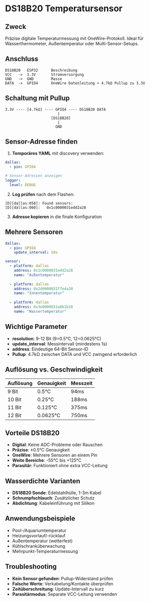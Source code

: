 # DS18B20 Temperatursensor

## Zweck
Präzise digitale Temperaturmessung mit OneWire-Protokoll. Ideal für Wasserthermometer, Außentemperatur oder Multi-Sensor-Setups.

## Anschluss
```
DS18B20   ESP32      Beschreibung
VCC   ->  3.3V       Stromversorgung
GND   ->  GND        Masse
DATA  ->  GPIO4      OneWire Datenleitung + 4.7kΩ Pullup zu 3.3V
```

## Schaltung mit Pullup
```
3.3V ---- [4.7kΩ] ---- GPIO4 ---- DS18B20 DATA
                        |
                     [DS18B20]
                        |
                       GND
```

## Sensor-Adresse finden
1. **Temporäres YAML** mit discovery verwenden:
```yaml
dallas:
  - pin: GPIO4

# Sensor-Adressen anzeigen
logger:
  level: DEBUG
```

2. **Log prüfen** nach dem Flashen:
```
[D][dallas:058]: Found sensors:
[D][dallas:060]:   0x1c0000031edd2a28
```

3. **Adresse kopieren** in die finale Konfiguration

## Mehrere Sensoren
```yaml
dallas:
  - pin: GPIO4
    update_interval: 10s

sensor:
  - platform: dallas
    address: 0x1c0000031edd2a28
    name: "Außentemperatur"
  
  - platform: dallas  
    address: 0x2d0000031f7e4a28
    name: "Innentemperatur"
    
  - platform: dallas
    address: 0x3e0000031a8b1b28
    name: "Wassertemperatur"
```

## Wichtige Parameter
- **resolution**: 9-12 Bit (9=0.5°C, 12=0.0625°C)
- **update_interval**: Messintervall (mindestens 1s)
- **address**: Eindeutige 64-Bit Sensor-ID
- **Pullup**: 4.7kΩ zwischen DATA und VCC zwingend erforderlich

## Auflösung vs. Geschwindigkeit
| Auflösung | Genauigkeit | Messzeit |
|-----------|-------------|----------|
| 9 Bit     | 0.5°C       | 94ms     |
| 10 Bit    | 0.25°C      | 188ms    |
| 11 Bit    | 0.125°C     | 375ms    |
| 12 Bit    | 0.0625°C    | 750ms    |

## Vorteile DS18B20
- **Digital**: Keine ADC-Probleme oder Rauschen
- **Präzise**: ±0.5°C Genauigkeit
- **OneWire**: Mehrere Sensoren an einem Pin
- **Weite Bereiche**: -55°C bis +125°C
- **Parasitär**: Funktioniert ohne extra VCC-Leitung

## Wasserdichte Varianten
- **DS18B20 Sonde**: Edelstahlhülle, 1-3m Kabel
- **Schrumpfschlauch**: Zusätzlicher Schutz
- **Abdichtung**: Kabeleinführung mit Silikon

## Anwendungsbeispiele
- Pool-/Aquariumtemperatur
- Heizungsvorlauf/-rücklauf
- Außentemperatur (wetterfest)
- Kühlschranküberwachung
- Mehrpunkt-Temperaturmessung

## Troubleshooting
- **Kein Sensor gefunden**: Pullup-Widerstand prüfen
- **Falsche Werte**: Verkabelung/Kontakte überprüfen
- **Zeitüberschreitung**: Update-Intervall zu kurz
- **Parasitärmodus**: Separate VCC-Leitung verwenden
